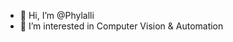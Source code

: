 - 👋 Hi, I’m @Phylalli
- 👀 I’m interested in Computer Vision & Automation

<!---
- 🌱 I’m currently learning ...
- 💞️ I’m looking to collaborate on ...
- 📫 How to reach me ...
--->
